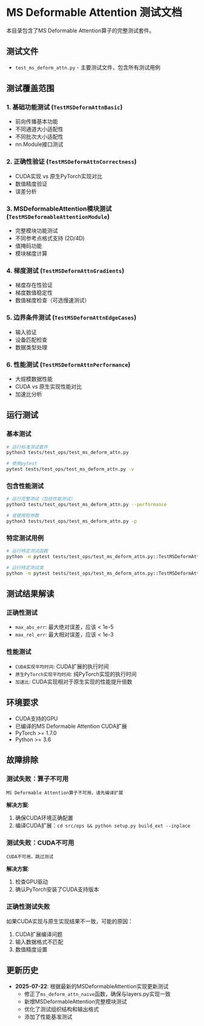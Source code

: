# MS Deformable Attention 测试文档

本目录包含了MS Deformable Attention算子的完整测试套件。

## 测试文件

- `test_ms_deform_attn.py` - 主要测试文件，包含所有测试用例

## 测试覆盖范围

### 1. 基础功能测试 (`TestMSDeformAttnBasic`)
- 前向传播基本功能
- 不同通道大小适配性
- 不同批次大小适配性
- nn.Module接口测试

### 2. 正确性验证 (`TestMSDeformAttnCorrectness`)
- CUDA实现 vs 原生PyTorch实现对比
- 数值精度验证
- 误差分析

### 3. MSDeformableAttention模块测试 (`TestMSDeformableAttentionModule`)
- 完整模块功能测试
- 不同参考点格式支持 (2D/4D)
- 值掩码功能
- 模块梯度计算

### 4. 梯度测试 (`TestMSDeformAttnGradients`)
- 梯度存在性验证
- 梯度数值稳定性
- 数值梯度检查（可选慢速测试）

### 5. 边界条件测试 (`TestMSDeformAttnEdgeCases`)
- 输入验证
- 设备匹配检查
- 数据类型处理

### 6. 性能测试 (`TestMSDeformAttnPerformance`)
- 大规模数据性能
- CUDA vs 原生实现性能对比
- 加速比分析

## 运行测试

### 基本测试
```bash
# 运行标准测试套件
python3 tests/test_ops/test_ms_deform_attn.py

# 使用pytest
pytest tests/test_ops/test_ms_deform_attn.py -v
```

### 包含性能测试
```bash
# 运行完整测试（包括性能测试）
python3 tests/test_ops/test_ms_deform_attn.py --performance

# 或使用短参数
python3 tests/test_ops/test_ms_deform_attn.py -p
```

### 特定测试用例
```bash
# 运行特定测试函数
python -m pytest tests/test_ops/test_ms_deform_attn.py::TestMSDeformAttnBasic::test_forward_basic -v

# 运行特定测试类
python -m pytest tests/test_ops/test_ms_deform_attn.py::TestMSDeformAttnCorrectness -v
```

## 测试结果解读

### 正确性测试
- `max_abs_err`: 最大绝对误差，应该 < 1e-5
- `max_rel_err`: 最大相对误差，应该 < 1e-3

### 性能测试
- `CUDA实现平均时间`: CUDA扩展的执行时间
- `原生PyTorch实现平均时间`: 纯PyTorch实现的执行时间
- `加速比`: CUDA实现相对于原生实现的性能提升倍数

## 环境要求

- CUDA支持的GPU
- 已编译的MS Deformable Attention CUDA扩展
- PyTorch >= 1.7.0
- Python >= 3.6

## 故障排除

### 测试失败：算子不可用
```
MS Deformable Attention算子不可用，请先编译扩展
```
**解决方案**: 
1. 确保CUDA环境正确配置
2. 编译CUDA扩展：`cd src/ops && python setup.py build_ext --inplace`

### 测试失败：CUDA不可用
```
CUDA不可用，跳过测试
```
**解决方案**: 
1. 检查GPU驱动
2. 确认PyTorch安装了CUDA支持版本

### 正确性测试失败
如果CUDA实现与原生实现结果不一致，可能的原因：
1. CUDA扩展编译问题
2. 输入数据格式不匹配
3. 数值精度设置

## 更新历史

- **2025-07-22**: 根据最新的MSDeformableAttention实现更新测试
  - 修正了`ms_deform_attn_naive`函数，确保与layers.py实现一致
  - 新增MSDeformableAttention完整模块测试
  - 优化了测试组织结构和输出格式
  - 添加了性能基准测试
